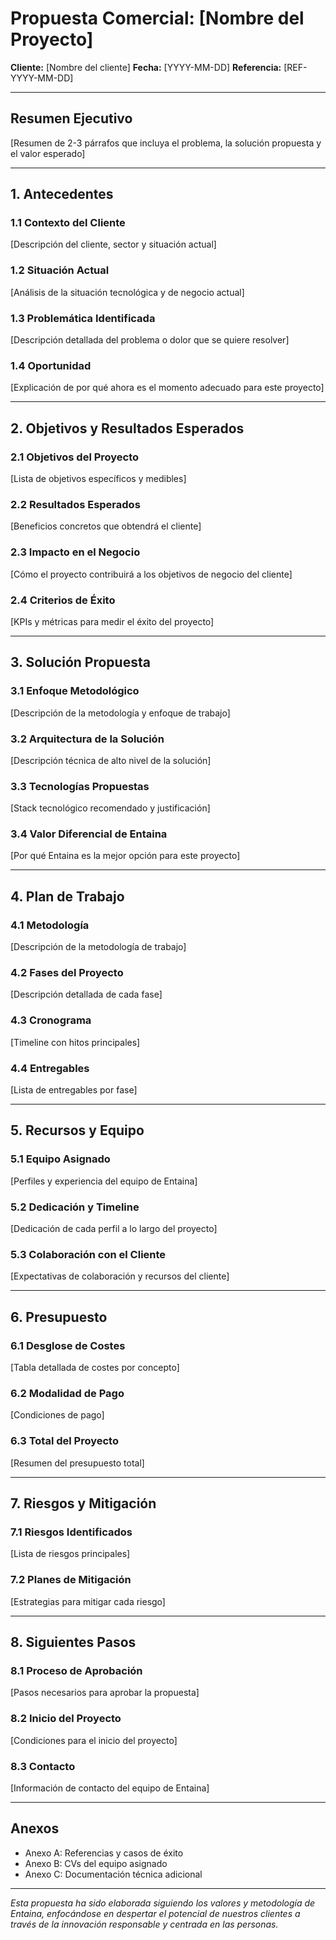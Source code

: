# Propuesta Comercial: [Nombre del Proyecto]

**Cliente:** [Nombre del cliente]
**Fecha:** [YYYY-MM-DD]
**Referencia:** [REF-YYYY-MM-DD]

---

## Resumen Ejecutivo

[Resumen de 2-3 párrafos que incluya el problema, la solución propuesta y el valor esperado]

---

## 1. Antecedentes

### 1.1 Contexto del Cliente
[Descripción del cliente, sector y situación actual]

### 1.2 Situación Actual
[Análisis de la situación tecnológica y de negocio actual]

### 1.3 Problemática Identificada
[Descripción detallada del problema o dolor que se quiere resolver]

### 1.4 Oportunidad
[Explicación de por qué ahora es el momento adecuado para este proyecto]

---

## 2. Objetivos y Resultados Esperados

### 2.1 Objetivos del Proyecto
[Lista de objetivos específicos y medibles]

### 2.2 Resultados Esperados
[Beneficios concretos que obtendrá el cliente]

### 2.3 Impacto en el Negocio
[Cómo el proyecto contribuirá a los objetivos de negocio del cliente]

### 2.4 Criterios de Éxito
[KPIs y métricas para medir el éxito del proyecto]

---

## 3. Solución Propuesta

### 3.1 Enfoque Metodológico
[Descripción de la metodología y enfoque de trabajo]

### 3.2 Arquitectura de la Solución
[Descripción técnica de alto nivel de la solución]

### 3.3 Tecnologías Propuestas
[Stack tecnológico recomendado y justificación]

### 3.4 Valor Diferencial de Entaina
[Por qué Entaina es la mejor opción para este proyecto]

---

## 4. Plan de Trabajo

### 4.1 Metodología
[Descripción de la metodología de trabajo]

### 4.2 Fases del Proyecto
[Descripción detallada de cada fase]

### 4.3 Cronograma
[Timeline con hitos principales]

### 4.4 Entregables
[Lista de entregables por fase]

---

## 5. Recursos y Equipo

### 5.1 Equipo Asignado
[Perfiles y experiencia del equipo de Entaina]

### 5.2 Dedicación y Timeline
[Dedicación de cada perfil a lo largo del proyecto]

### 5.3 Colaboración con el Cliente
[Expectativas de colaboración y recursos del cliente]

---

## 6. Presupuesto

### 6.1 Desglose de Costes
[Tabla detallada de costes por concepto]

### 6.2 Modalidad de Pago
[Condiciones de pago]

### 6.3 Total del Proyecto
[Resumen del presupuesto total]

---

## 7. Riesgos y Mitigación

### 7.1 Riesgos Identificados
[Lista de riesgos principales]

### 7.2 Planes de Mitigación
[Estrategias para mitigar cada riesgo]

---

## 8. Siguientes Pasos

### 8.1 Proceso de Aprobación
[Pasos necesarios para aprobar la propuesta]

### 8.2 Inicio del Proyecto
[Condiciones para el inicio del proyecto]

### 8.3 Contacto
[Información de contacto del equipo de Entaina]

---

## Anexos

- Anexo A: Referencias y casos de éxito
- Anexo B: CVs del equipo asignado
- Anexo C: Documentación técnica adicional

---

*Esta propuesta ha sido elaborada siguiendo los valores y metodología de Entaina, enfocándose en despertar el potencial de nuestros clientes a través de la innovación responsable y centrada en las personas.*